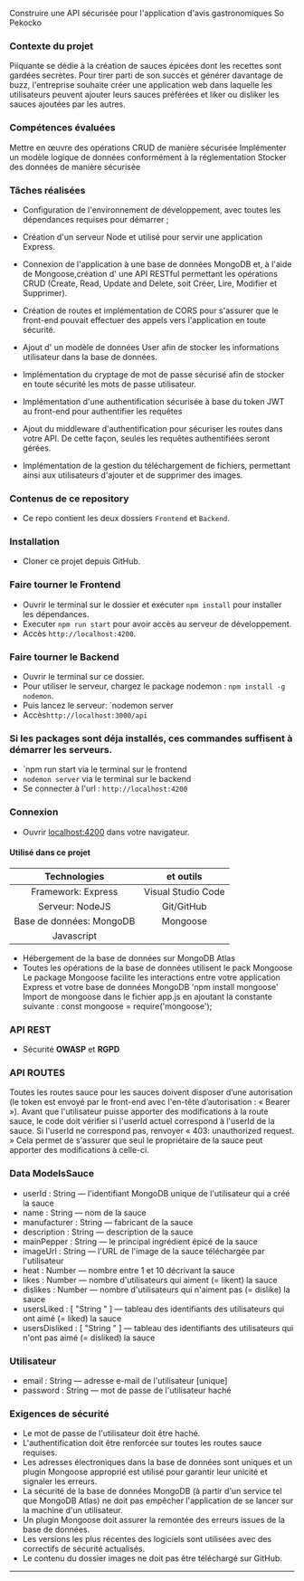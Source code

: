 
Construire une API sécurisée pour l'application d'avis gastronomiques So Pekocko


### Contexte du projet

Piiquante se dédie à la création de sauces épicées dont les recettes sont gardées secrètes. 
Pour tirer parti de son succès et générer davantage de buzz, l'entreprise souhaite créer une application web dans laquelle les utilisateurs peuvent ajouter
leurs sauces préférées et liker ou disliker les sauces ajoutées par les autres.


### Compétences évaluées

Mettre en œuvre des opérations CRUD de manière sécurisée
Implémenter un modèle logique de données conformément à la réglementation
Stocker des données de manière sécurisée


### Tâches réalisées

* Configuration de l'environnement de développement, avec toutes les dépendances requises pour démarrer ;

* Création d'un serveur Node et utilisé pour servir une application Express.

* Connexion de l'application à une base de données MongoDB et, à l'aide de Mongoose,création d' une API RESTful permettant les opérations CRUD (Create, Read, Update and Delete, soit Créer, Lire, Modifier et Supprimer).

* Création de routes et implémentation de CORS pour s'assurer que le front-end pouvait effectuer des appels vers l'application en toute sécurité.

* Ajout d' un modèle de données User afin de stocker les informations utilisateur dans la base de données.

* Implémentation du cryptage de mot de passe sécurisé afin de stocker en toute sécurité les mots de passe utilisateur.

* Implémentation d'une authentification sécurisée à base du token JWT au front-end pour authentifier les requêtes

* Ajout du middleware d'authentification pour sécuriser les routes dans votre API. De cette façon, seules les requêtes authentifiées seront gérées.

* Implémentation de la gestion du téléchargement de fichiers, permettant ainsi aux utilisateurs d'ajouter et de supprimer des images.


### Contenus de ce repository

* Ce repo contient les deux dossiers `Frontend` et `Backend`.

### Installation

* Cloner ce projet depuis GitHub.

### Faire tourner le Frontend

* Ouvrir le terminal sur le dossier et exécuter  `npm install` pour installer les dépendances.
* Executer `npm run start` pour avoir accès au serveur de développement.
* Accès `http://localhost:4200`.

### Faire tourner le Backend

* Ouvrir le terminal sur ce dossier.
* Pour utiliser le serveur, chargez le package nodemon : `npm install -g nodemon`.
* Puis lancez le serveur: `nodemon server
* Accès`http://localhost:3000/api`


### Si les packages sont déja installés, ces commandes suffisent à démarrer les serveurs.

* `npm run start via le terminal sur le frontend
* `nodemon server` via le terminal sur le backend
* Se connecter à l'url : `http://localhost:4200`

### Connexion

* Ouvrir [localhost:4200](http://localhost:4200/) dans votre navigateur.


#### Utilisé dans ce projet

| Technologies             | et outils          |
|:------------------------:|:------------------:|
| Framework: Express       | Visual Studio Code |
| Serveur: NodeJS          | Git/GitHub         |
| Base de données: MongoDB | Mongoose           |
| Javascript               |                 |

* Hébergement de la base de données sur MongoDB Atlas
* Toutes les opérations de la base de données utilisent le pack Mongoose
 Le package Mongoose facilite les interactions entre votre application Express et votre base de données MongoDB
 'npm install mongoose'
 Import de mongoose dans le fichier app.js en ajoutant la constante suivante : const mongoose = require('mongoose');


### API REST

* Sécurité **OWASP** et **RGPD**


### API ROUTES
Toutes les routes sauce pour les sauces doivent disposer d’une autorisation (le token est envoyé par le front-end avec l'en-tête d’autorisation : « Bearer <token> »).
Avant que l'utilisateur puisse apporter des modifications à la route sauce, le code doit vérifier si l'userId actuel correspond à l'userId de la sauce. Si l'userId ne
correspond pas, renvoyer « 403: unauthorized request. » Cela permet de s'assurer que seul le propriétaire de la sauce peut apporter des modifications à celle-ci.

### Data ModelsSauce

* userId : String — l'identifiant MongoDB unique de l'utilisateur qui a créé la sauce
* name : String — nom de la sauce
* manufacturer : String — fabricant de la sauce
* description : String — description de la sauce
* mainPepper : String — le principal ingrédient épicé de la sauce
* imageUrl : String — l'URL de l'image de la sauce téléchargée par l'utilisateur
* heat : Number — nombre entre 1 et 10 décrivant la sauce
* likes : Number — nombre d'utilisateurs qui aiment (= likent) la sauce
* dislikes : Number — nombre d'utilisateurs qui n'aiment pas (= dislike) la sauce
* usersLiked : [ "String <userId>" ] — tableau des identifiants des utilisateurs qui ont aimé (= liked) la sauce
* usersDisliked : [ "String <userId>" ] — tableau des identifiants des utilisateurs qui n'ont pas aimé (= disliked) la sauce

  
### Utilisateur
* email : String — adresse e-mail de l'utilisateur [unique]
* password : String — mot de passe de l'utilisateur haché
  
  
### Exigences de sécurité
* Le mot de passe de l'utilisateur doit être haché.
* L'authentification doit être renforcée sur toutes les routes sauce requises.
* Les adresses électroniques dans la base de données sont uniques et un plugin Mongoose approprié est utilisé pour garantir leur unicité et signaler les erreurs.
* La sécurité de la base de données MongoDB (à partir d'un service tel que MongoDB Atlas) ne doit pas empêcher l'application de se lancer sur la machine d'un utilisateur.
* Un plugin Mongoose doit assurer la remontée des erreurs issues de la base de données.
* Les versions les plus récentes des logiciels sont utilisées avec des correctifs de sécurité actualisés.
* Le contenu du dossier images ne doit pas être téléchargé sur GitHub.
  
***
